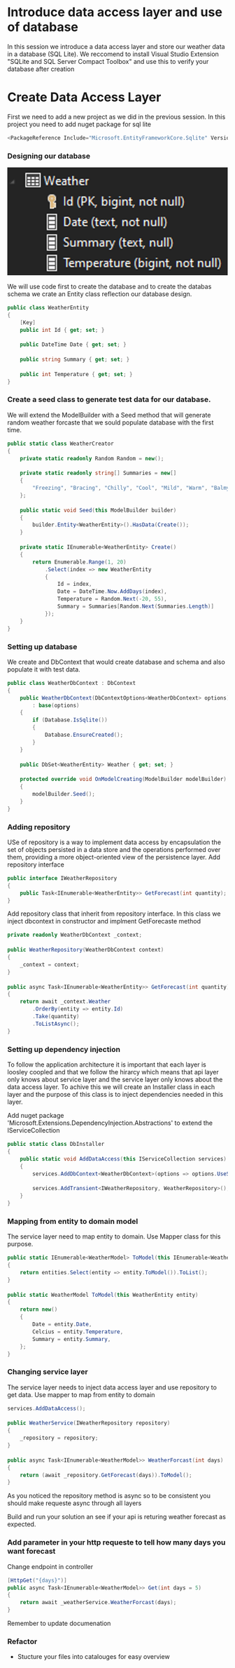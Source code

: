 # Introduce data access layer and use of database
In this session we introduce a data access layer and store our weather data in a database (SQL Lite).
We reccomend to install Visual Studio Extension "SQLite and SQL Server Compact Toolbox" and use this to verify your database after creation

# Create Data Access Layer
First we need to add a new project as we did in the previous session.
In this project you need to add nuget package for sql lite 
```C#
<PackageReference Include="Microsoft.EntityFrameworkCore.Sqlite" Version="5.0.9" />
```

### Designing our database
![customized api](database.PNG)

We will use code first to create the database and to create the databas schema we crate an Entity class reflection our database design.
```C#
public class WeatherEntity
{
    [Key]
    public int Id { get; set; }

    public DateTime Date { get; set; }

    public string Summary { get; set; }

    public int Temperature { get; set; }
}
```
### Create a seed class to generate test data for our database.
We will extend the ModelBuilder with a Seed method that will generate random weather forcaste that we sould populate database with the first time.
```C#
public static class WeatherCreator
{
    private static readonly Random Random = new();

    private static readonly string[] Summaries = new[]
    {
        "Freezing", "Bracing", "Chilly", "Cool", "Mild", "Warm", "Balmy", "Hot", "Sweltering", "Scorching"
    };

    public static void Seed(this ModelBuilder builder)
    {
        builder.Entity<WeatherEntity>().HasData(Create());
    }

    private static IEnumerable<WeatherEntity> Create()
    {
        return Enumerable.Range(1, 20)
            .Select(index => new WeatherEntity
            {
                Id = index,
                Date = DateTime.Now.AddDays(index),
                Temperature = Random.Next(-20, 55),
                Summary = Summaries[Random.Next(Summaries.Length)]
            });
    }
}
```
### Setting up database
We create and DbContext that would create database and schema and also populate it with test data.
```C#
public class WeatherDbContext : DbContext
{
    public WeatherDbContext(DbContextOptions<WeatherDbContext> options) 
        : base(options)
    {
        if (Database.IsSqlite())
        {
            Database.EnsureCreated();
        }
    }

    public DbSet<WeatherEntity> Weather { get; set; }

    protected override void OnModelCreating(ModelBuilder modelBuilder)
    {
        modelBuilder.Seed();
    }
}
```
### Adding repository
USe of repository is a way to implement data access by encapsulation the set of objects persisted in a data store and the operations performed over them, providing a more object-oriented view of the persistence layer.
Add repository interface
```C#
public interface IWeatherRepository
{
    public Task<IEnumerable<WeatherEntity>> GetForecast(int quantity);
}
```
Add repository class that inherit from repository interface.
In this class we inject dbcontext in constructor and implment GetForecaste method
```C#
private readonly WeatherDbContext _context;

public WeatherRepository(WeatherDbContext context)
{
    _context = context;
}

public async Task<IEnumerable<WeatherEntity>> GetForecast(int quantity)
{
    return await _context.Weather
        .OrderBy(entity => entity.Id)
        .Take(quantity)
        .ToListAsync();
}
```

### Setting up dependency injection 
To follow the application architecture it is important that each layer is loosley coopled and that we follow the hirarcy 
which means that api layer only knows about service layer and the service layer only knows about the data access layer.
To achive this we will create an Installer class in each layer and the purpose of this class is to inject dependencies needed
in this layer. 

Add nuget package 'Microsoft.Extensions.DependencyInjection.Abstractions' to extend the IServiceCollection
```C#
public static class DbInstaller
{
    public static void AddDataAccess(this IServiceCollection services)
    {
        services.AddDbContext<WeatherDbContext>(options => options.UseSqlite("Data source=weather.db"));

        services.AddTransient<IWeatherRepository, WeatherRepository>();
    }
}
```
### Mapping from entity to domain model
The service layer need to map entity to domain. Use Mapper class for this purpose.
```C#
public static IEnumerable<WeatherModel> ToModel(this IEnumerable<WeatherEntity> entities)
{
    return entities.Select(entity => entity.ToModel()).ToList();
}

public static WeatherModel ToModel(this WeatherEntity entity)
{
    return new()
    {
        Date = entity.Date,
        Celcius = entity.Temperature,
        Summary = entity.Summary,
    };
}
```
### Changing service layer
The service layer needs to inject data access layer and use repository to get data.
Use mapper to map from entity to domain
```C#
services.AddDataAccess();

public WeatherService(IWeatherRepository repository)
{
    _repository = repository;
}

public async Task<IEnumerable<WeatherModel>> WeatherForcast(int days)
{
    return (await _repository.GetForecast(days)).ToModel();
}

```
As you noticed the repository method is async so to be consistent you should make requeste async through all layers

Build and run your solution an see if your api is returing weather forecast as expected.

### Add parameter in your http requeste to tell how many days you want forecast
Change endpoint in controller
```C#
[HttpGet("{days}")]
public async Task<IEnumerable<WeatherModel>> Get(int days = 5)
{
    return await _weatherService.WeatherForcast(days);
}
```
Remember to update documenation
### Refactor
- Stucture your files into catalouges for easy overview


